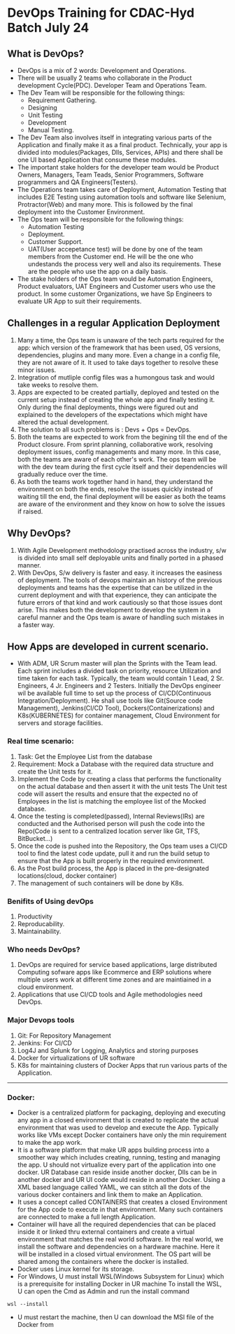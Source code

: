 # DevOps Training for CDAC-Hyd Batch July 24

## What is DevOps?
- DevOps is a mix of 2 words: Development and Operations. 
- There will be usually 2 teams who collaborate in the Product development Cycle(PDC). Developer Team and Operations Team. 
- The Dev Team will be responsible for the following things:
    - Requirement Gathering. 
    - Designing
    - Unit Testing
    - Development
    - Manual Testing. 
- The Dev Team also involves itself in integrating various parts of the Application and finally make it as a final product. Technically, your app is divided into modules(Packages, Dlls, Services, APIs) and there shall be one UI based Application that consume these modules.
- The important stake holders for the developer team would be Product Owners, Managers, Team Teads, Senior Programmers, Software programmers and QA Engineers(Testers). 
- The Operations team takes care of Deployment, Automation Testing that includes E2E Testing using automation tools and software like Selenium, Protractor(Web) and many more. This is followed by the final deployment into the Customer Environment. 
- The Ops team will be responsible for the following things:
    - Automation Testing 
    - Deployment. 
    - Customer Support. 
    - UAT(User accepetance test) will be done by one of the team members from the Customer end. He will be the one who undestands the process very well and also its requirements. These are the people who use the app on a daily basis. 
- The stake holders of the Ops team would be Automation Engineers, Product evaluators, UAT Engineers and Customer users who use the product. In some customer Organizations, we have Sp Engineers to evaluate UR App to suit their requirements. 

## Challenges in a regular Application Deployment
1. Many a time, the Ops team is unaware of the tech parts required for the app: which version of the framework that has been used, OS versions, dependencies, plugins and many more. Even a change in a config file, they are not aware of it. It used to take days together to resolve these minor issues. 
2. Integration of mutliple config files was a humongous task and would take weeks to resolve them. 
3. Apps are expected to be created partially, deployed and tested on the current setup instead of creating the whole app and finally testing it. Only during the final deployments, things were figured out and explained to the developers of the expectations which might have altered the actual development.
4. The solution to all such problems is : Devs + Ops = DevOps. 
5. Both the teams are expected to work from the begining till the end of the Product closure. From sprint planning, collaborative work, resolving deployment issues, config managements and many more. In this case, both the teams are aware of each other's work. The ops team will be with the dev team during the first cycle itself and their dependencies will gradually reduce over the time. 
6. As both the teams work together hand in hand, they understand the environment on both the ends, resolve the issues quickly instead of waiting till the end, the final deployment will be easier as both the teams are aware of the environment and they know on how to solve the issues if raised. 

## Why DevOps?
1. With Agile Development methodology practised across the industry, s/w is divided into small self deployable units and finally ported in a phased manner. 
2. With DevOps, S/w delivery is faster and easy. it increases the easiness of deployment. The tools of devops maintain an history of the previous deployments and teams has the expertise that can be utilized in the current deployment and with that experience, they can anticipate the future errors of that kind and work cautiously so that those issues dont arise. This makes both the development to develop the system in a careful manner and the Ops team is aware of handling such mistakes in a faster way. 

## How Apps are developed in current scenario. 
- With ADM, UR Scrum master will plan the Sprints with the Team lead. Each sprint includes a divided task on priority, resource Utilization and time taken for each task. Typically, the team would contain 1 Lead, 2 Sr. Engineers, 4 Jr. Engineers and 2 Testers. Initially the DevOps engineer wil be available full time to set up the process of CI/CD(Continuous Integration/Deployment). He shall use tools like Git(Source code Management), Jenkins(CI/CD Tool), Dockers(Containerizations) and K8s(KUBERNETES) for container management, Cloud Environment for servers and storage facilities.  

### Real time scenario:
1. Task: Get the Employee List from the database
2. Requirement: Mock a Database with the required data structure and create the Unit tests for it.  
3. Implement the Code by creating a class that performs the functionality on the actual database and then assert it with the unit tests The Unit test code will assert the results and ensure that the expected no of Employees in the list is matching the employee list of the Mocked database. 
4. Once the testing is completed(passed), Internal Reviews(IRs) are conducted and the Authorised person will push the code into the Repo(Code is sent to a centralized location server like Git, TFS, BitBucket...)
5. Once the code is pushed into the Repository, the Ops team uses a CI/CD tool to find the latest code update, pull it and run the build setup to ensure that the App is built properly in the required environment. 
6. As the Post build process, the App is placed in the pre-designated locations(cloud, docker container)
7. The management of such containers will be done by K8s. 

### Benifits of Using devOps
1. Productivity
2. Reproducability. 
3. Maintainability.

### Who needs DevOps?
1. DevOps are required for service based applications, large distributed Computing sofware apps like Ecommerce and ERP solutions where multiple users work at different time zones  and are maintiained in a cloud environment. 
2. Applications that use CI/CD tools and Agile methodologies need DevOps. 

### Major Devops tools
1. Git: For Repository Management
2. Jenkins: For CI/CD
3. Log4J and Splunk for Logging, Analytics and storing purposes
4. Docker for virtualizations of UR software
5. K8s for maintaining clusters of Docker Apps that run various parts of the Application. 

---------------------------------------------------------------------------------------------------------------------
### Docker: 
- Docker is a centralized platform for packaging, deploying and executing any app in a closed environment that is created to replicate the actual environment that was used to develop and execute the App. Typically works like VMs except Docker containers have only the min requirement to make the app work.
- It is a software platform that make UR apps building process into a smoother way which includes creating, running, testing and managing the app. U should not virtualize every part of the application into one docker. UR Database can reside inside another docker, Dlls can be in another docker and UR UI code would reside in another Docker. Using a XML based language called YAML, we can stitch all the dots of the various docker containers and link them to make an Application. 
- It uses a concept called CONTAINERS that creates a closed Environment for the App code to execute in that environment. Many such containers are connected to make a full length Application. 
- Container will have all the required dependencies that can be placed inside it or linked thru external containers and create a virtual environment that matches the real world software. In the real world, we install the software and dependencies on a hardware machine. Here it will be installed in a closed virtual environment. The OS part will be shared among the containers where the docker is installed. 
- Docker uses Linux kernel for its storage.
- For Windows, U must install WSL(Windows Subsystem for Linux) which is a prerequisite for installing Docker in UR machine To install the WSL, U can open the Cmd as Admin and run the install command
```
wsl --install
``` 
- U must restart the machine, then U can download the MSI file of the Docker from 


